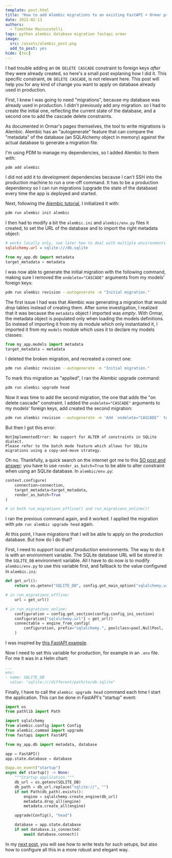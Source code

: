 ```yaml
---
template: post.html
title: "How to add Alembic migrations to an existing FastAPI + Ormar project"
date: 2022-02-13
authors:
  - Timothée Mazzucotelli
tags: python alembic database migration fastapi ormar
image:
  src: /assets/alembic_post.png
  add_to_post: yes
hide: [toc]
---
```


I had trouble adding an `ON DELETE CASCADE` constraint to foreign keys *after* they were already created, so here's a small post explaning how I did it. This specific constraint, `ON DELETE CASCADE`, is not relevant here. This post will help you for any kind of change you want to apply on database already used in production.

<!--more-->

First, I knew I was going to need "migrations", because my database was already used in production. I didn't previously add any migration. so I had to create the initial one, reflecting the current state of the database, and a second one to add the cascade delete constraints.

As documented in Ormar's pages themselves, the tool to write migrations is Alembic. Alembic has an "autogenerate" feature that can compare the "metadata" of the database (an SQLAlchemy object in memory) against the actual database to generate a migration file.

I'm using PDM to manage my dependencies, so I added Alembic to them with:

```bash
pdm add alembic
```

I did not add it to development dependencies because I can't SSH into the production machine to run a one-off command. It has to be a production dependency so I can run migrations (upgrade the state of the database) every time the app is deployed and started.

Next, following the [Alembic tutorial](https://alembic.sqlalchemy.org/en/latest/tutorial.html), I initialized it with:

```bash
pdm run alembic init alembic
```

I then had to modify a bit the `alembic.ini` and `alembic/env.py` files it created, to set the URL of the database and to import the right metadata object:

```ini
# works locally only, see later how to deal with multiple environments
sqlalchemy.url = sqlite:///db.sqlite
```

```python
from my_app.db import metadata
target_metadata = metadata
```

I was now able to generate the initial migration with the following command, making sure I removed the `ondelete="CASCADE"` arguments from my models' foreign keys:

```bash
pdm run alembic revision --autogenerate -m "Initial migration."
```

The first issue I had was that Alembic was generating a migration that would *drop* tables instead of creating them. After some investigation, I realized that it was because the `metadata` object I imported was *empty*. With Ormar, the metadata object is populated only when loading the models definitions. So instead of importing it from my `db` module which only instantiated it, I imported it from my `models` module which uses it to declare my models classes:

```python
from my_app.models import metadata
target_metadata = metadata
```

I deleted the broken migration, and recreated a correct one:

```bash
pdm run alembic revision --autogenerate -m "Initial migration."
```

To mark this migration as "applied", I ran the Alembic upgrade command:

```bash
pdm run alembic upgrade head
```

Now it was time to add the second migration, the one that adds the "on delete cascade" constraint. I added the `ondelete="CASCADE"` arguments to my models' foreign keys, add created the second migration:

```bash
pdm run alembic revision --autogenerate -m 'Add `ondelete="CASCADE"` to foreign keys.'
```

But then I got this error:

```
NotImplementedError: No support for ALTER of constraints in SQLite dialect.
Please refer to the batch mode feature which allows for SQLite migrations using a copy-and-move strategy.
```

Oh no. Thankfully, a quick search on the internet got me to this [SO post and answer](https://stackoverflow.com/questions/30378233): you have to use `render_as_batch=True` to be able to alter constraint when using an SQLite database. In `alembic/env.py`:

```python
context.configure(
    connection=connection,
    target_metadata=target_metadata,
    render_as_batch=True
)

# in both run_migrations_offline() and run_migrations_online()!
```

I ran the previous command again, and it worked. I applied the migration with `pdm run alembic upgrade head` again.

At this point, I have migrations that I will be able to apply on the production database. But how do I do that?

First, I need to support local *and* production environments. The way to do it is with an environment variable. The SQLite database URL will be stored in the `SQLITE_DB` environment variable. All I have to do now is to modify `alembic/env.py` to use this variable first, and fallback to the value configured in `alembic.ini`:

```python
def get_url():
    return os.getenv("SQLITE_DB", config.get_main_option("sqlalchemy.url"))

# in run_migrations_offline:
    url = get_url()

# in run_migrations_online:
    configuration = config.get_section(config.config_ini_section)
    configuration["sqlalchemy.url"] = get_url()
    connectable = engine_from_config(
        configuration, prefix="sqlalchemy.", poolclass=pool.NullPool,
    )
```

I was inspired by [this FastAPI example](https://github.com/tiangolo/full-stack-fastapi-postgresql/blob/master/%7B%7Bcookiecutter.project_slug%7D%7D/backend/app/alembic/env.py).

Now I need to set this variable for production, for example in an `.env` file. For me it was in a Helm chart:

```yaml
...
env:
- name: SQLITE_DB
  value: "sqlite:///different/path/to/db.sqlite"
```

Finally, I have to call the `alembic upgrade head` command each time I start the application. This can be done in FastAPI's "startup" event:

```python
import os
from pathlib import Path

import sqlalchemy
from alembic.config import Config
from alembic.commad import upgrade
from fastapi import FastAPI

from my_app.db import metadata, database

app = FastAPI()
app.state.database = database

@app.on_event("startup")
async def startup() -> None:
    """Startup application."""
    db_url = os.getenv(SQLITE_DB)
    db_path = db_url.replace("sqlite://", "")
    if not Path(db_path).exists():
        engine = sqlalchemy.create_engine(db_url)
        metadata.drop_all(engine)
        metadata.create_all(engine)

    upgrade(Config(), "head")

    database = app.state.database
    if not database.is_connected:
        await database.connect()
```

In my [next post](../add-alembic-migrations-to-existing-fastapi-ormar-project/),
you will see how to write tests for such setups,
but also how to configure all this in a more robust and elegant way.
